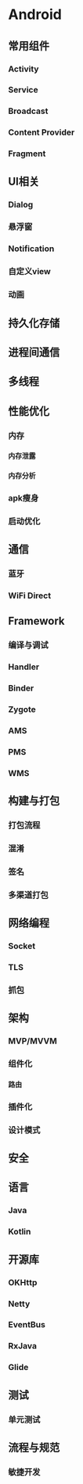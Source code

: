


# Android
## 常用组件
### Activity
### Service
### Broadcast
### Content Provider
### Fragment

## UI相关
### Dialog
### 悬浮窗
### Notification
### 自定义view
### 动画

## 持久化存储

## 进程间通信

## 多线程



## 性能优化
### 内存
#### 内存泄露
#### 内存分析

### apk瘦身
### 启动优化


## 通信
### 蓝牙
### WiFi Direct




## Framework
### 编译与调试
### Handler
### Binder
### Zygote
### AMS
### PMS
### WMS



## 构建与打包
### 打包流程
### 混淆
### 签名
### 多渠道打包




## 网络编程
### Socket
### TLS
### 抓包


## 架构
### MVP/MVVM
### 组件化
#### 路由

### 插件化
### 设计模式


## 安全

## 语言
### Java
### Kotlin

## 开源库
### OKHttp
### Netty
### EventBus
### RxJava
### Glide

## 测试
### 单元测试


## 流程与规范
### 敏捷开发

